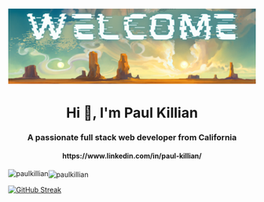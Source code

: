![Planet Arcadia(1).png](https://github.com/PaulKillian/PaulKillian/blob/main/Planet%20Arcadia%20(1).png)

<h1 align="center">Hi 👋, I'm Paul Killian</h1>
<h3 align="center">A passionate full stack web developer from California</h3>
<h4 align="center">https://www.linkedin.com/in/paul-killian/</h4>

<p><img align="left" src="https://github-readme-stats.vercel.app/api/top-langs/?username=paulkillian&layout=compact" alt="paulkillian" /></p>

<p><img align="center" src="https://github-readme-stats.vercel.app/api?username=paulkillian&show_icons=true" alt="paulkillian" /></p>

[![GitHub Streak](https://github-readme-streak-stats.herokuapp.com/?user=DenverCoder1)](https://git.io/streak-stats)

